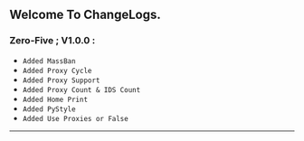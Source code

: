 ## Welcome To ChangeLogs.
### Zero-Five ; V1.0.0 :
* `Added MassBan`
* `Added Proxy Cycle`
* `Added Proxy Support`
* `Added Proxy Count & IDS Count`
* `Added Home Print`
* `Added PyStyle`
* `Added Use Proxies or False`
___